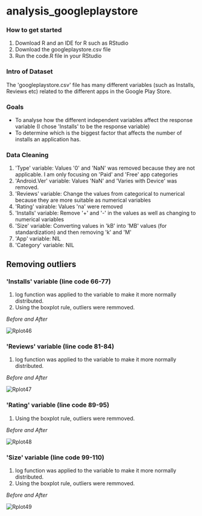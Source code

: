 # analysis_googleplaystore

### How to get started 
1. Download R and an IDE for R such as RStudio 
2. Download the googleplaystore.csv file 
3. Run the code.R file in your RStudio 

### Intro of Dataset
The 'googleplaystore.csv' file has many different variables (such as Installs, Reviews etc) related to the different apps in the Google Play Store.

### Goals 
* To analyse how the different independent variables affect the response variable (I chose 'Installs' to be the response variable)
* To determine which is the biggest factor that affects the number of installs an application has. 

### Data Cleaning 
1. 'Type' variable: Values '0' and 'NaN' was removed because they are not applicable. I am only focusing on 'Paid' and 'Free' app categories
2. 'Android.Ver' variable: Values 'NaN' and 'Varies with Device' was removed. 
3. 'Reviews' variable: Change the values from categorical to numerical because they are more suitable as numerical variables
4. 'Rating' vairable: Values 'na' were removed 
5. 'Installs' variable: Remove '+' and '-' in the values as well as changing to numerical variables 
6. 'Size' variable: Converting values in 'kB' into 'MB' values (for standardization) and then removing 'k' and 'M' 
7. 'App' variable: NIL 
8. 'Category' variable: NIL 

## Removing outliers 

### 'Installs' variable (line code 66-77)
1. log function was applied to the variable to make it more normally distributed. 
2. Using the boxplot rule, outliers were remmoved. 

*Before and After*

![Rplot46](https://user-images.githubusercontent.com/81233513/114515006-79e02380-9c6e-11eb-8b59-84dfca9d366b.png)

### 'Reviews' variable (line code 81-84) 
1. log function was applied to the variable to make it more normally distributed. 

*Before and After*

![Rplot47](https://user-images.githubusercontent.com/81233513/114515683-32a66280-9c6f-11eb-81e7-e48a3ebb751e.png)

### 'Rating' variable (line code 89-95)
1. Using the boxplot rule, outliers were remmoved. 

*Before and After*

![Rplot48](https://user-images.githubusercontent.com/81233513/114515687-33d78f80-9c6f-11eb-98ed-f3fe74dc6e8c.png)

### 'Size' variable (line code 99-110) 
1. log function was applied to the variable to make it more normally distributed. 
2. Using the boxplot rule, outliers were remmoved. 

*Before and After*

![Rplot49](https://user-images.githubusercontent.com/81233513/114515690-33d78f80-9c6f-11eb-9dc4-017f9dfdd4b7.png)

